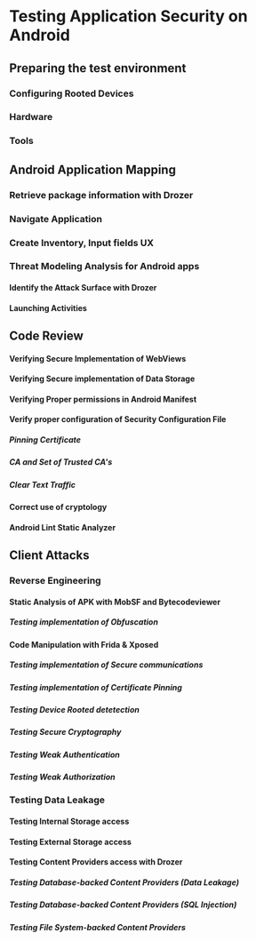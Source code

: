 # Testing Application Security on Android

## Preparing the test environment
### Configuring  Rooted Devices
### Hardware
### Tools

## Android Application Mapping
### Retrieve package information with Drozer
### Navigate Application
### Create Inventory, Input fields UX
### Threat Modeling Analysis for Android apps
#### Identify the Attack Surface with Drozer
#### Launching Activities

## Code Review
#### Verifying Secure Implementation of WebViews
#### Verifying Secure implementation of Data Storage
#### Verifying Proper permissions in Android Manifest
#### Verify proper configuration of Security Configuration File
##### Pinning Certificate
##### CA and Set of Trusted CA's
##### Clear Text Traffic
#### Correct use of cryptology
#### Android Lint Static Analyzer

## Client Attacks
### Reverse Engineering

#### Static Analysis of APK with MobSF and Bytecodeviewer
##### Testing implementation of Obfuscation

#### Code Manipulation with Frida & Xposed
##### Testing implementation of Secure communications
##### Testing implementation of Certificate Pinning
##### Testing Device Rooted detetection
##### Testing Secure Cryptography
##### Testing Weak Authentication
##### Testing Weak Authorization

### Testing Data Leakage
#### Testing Internal Storage access 
#### Testing External Storage access
#### Testing Content Providers access with Drozer
##### Testing Database-backed Content Providers (Data Leakage)
##### Testing Database-backed Content Providers (SQL Injection) 
##### Testing File System-backed Content Providers
